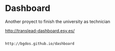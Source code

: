 # Dashboard
Another proyect to finish the university as technician

http://translead-dashboard.esy.es/

<code>
http://bgdos.github.io/dashboard
</code>
